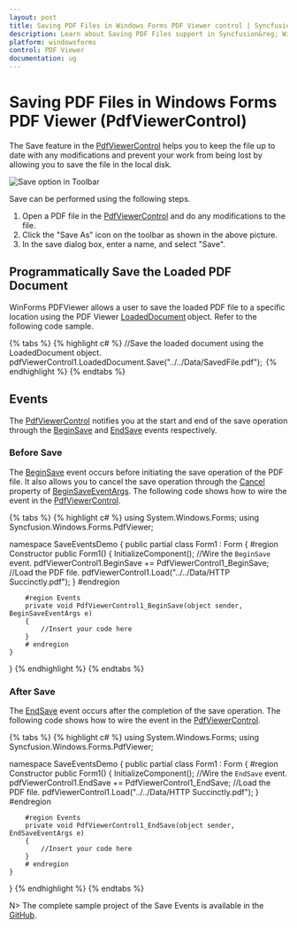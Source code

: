 ```yaml
---
layout: post
title: Saving PDF Files in Windows Forms PDF Viewer control | Syncfusion&reg;
description: Learn about Saving PDF Files support in Syncfusion&reg; Windows Forms PDF Viewer (PdfViewerControl) control and more details.
platform: windowsforms
control: PDF Viewer
documentation: ug
---
```


# Saving PDF Files in Windows Forms PDF Viewer (PdfViewerControl)

The Save feature in the [PdfViewerControl](https://help.syncfusion.com/cr/windowsforms/Syncfusion.Windows.Forms.PdfViewer.PdfViewerControl.html) helps you to keep the file up to date with any modifications and prevent your work from being lost by allowing you to save the file in the local disk.

![Save option in Toolbar](Save_images/Save.png)

Save can be performed using the following steps.

1.	Open a PDF file in the [PdfViewerControl](https://help.syncfusion.com/cr/windowsforms/Syncfusion.Windows.Forms.PdfViewer.PdfViewerControl.html) and do any modifications to the file.
2.	Click the "Save As" icon on the toolbar as shown in the above picture.
3.	In the save dialog box, enter a name, and select "Save".

## Programmatically Save the Loaded PDF Document

WinForms PDFViewer allows a user to save the loaded PDF file to a specific location using the PDF Viewer [LoadedDocument](https://help.syncfusion.com/cr/windowsforms/Syncfusion.Windows.Forms.PdfViewer.PdfViewerControl.html#Syncfusion_Windows_Forms_PdfViewer_PdfViewerControl_LoadedDocument) object. Refer to the following code sample.  

{% tabs %}
{% highlight c# %}
//Save the loaded document using the LoadedDocument object.  
pdfViewerControl1.LoadedDocument.Save("../../Data/SavedFile.pdf");  
{% endhighlight %}
{% endtabs %}

## Events

The [PdfViewerControl](https://help.syncfusion.com/cr/windowsforms/Syncfusion.Windows.Forms.PdfViewer.PdfViewerControl.html) notifies you at the start and end of the save operation through the [BeginSave](https://help.syncfusion.com/cr/windowsforms/Syncfusion.Windows.Forms.PdfViewer.PdfViewerControl.html) and [EndSave](https://help.syncfusion.com/cr/windowsforms/Syncfusion.Windows.Forms.PdfViewer.PdfViewerControl.html) events respectively.

### Before Save

The [BeginSave](https://help.syncfusion.com/cr/windowsforms/Syncfusion.Windows.Forms.PdfViewer.PdfViewerControl.html) event occurs before initiating the save operation of the PDF file. It also allows you to cancel the save operation through the [Cancel](https://help.syncfusion.com/cr/windowsforms/Syncfusion.Windows.Forms.PdfViewer.BeginSaveEventArgs.html#Syncfusion_Windows_Forms_PdfViewer_BeginSaveEventArgs_Cancel) property of [BeginSaveEventArgs](https://help.syncfusion.com/cr/windowsforms/Syncfusion.Windows.Forms.PdfViewer.BeginSaveEventArgs.html). The following code shows how to wire the event in the [PdfViewerControl](https://help.syncfusion.com/cr/windowsforms/Syncfusion.Windows.Forms.PdfViewer.PdfViewerControl.html).

{% tabs %}
{% highlight c# %}
using System.Windows.Forms;
using Syncfusion.Windows.Forms.PdfViewer;

namespace SaveEventsDemo
{
    public partial class Form1 : Form
    {
        #region Constructor
        public Form1()
        {
            InitializeComponent();
            //Wire the `BeginSave` event.
            pdfViewerControl1.BeginSave += PdfViewerControl1_BeginSave;
            //Load the PDF file.
            pdfViewerControl1.Load("../../Data/HTTP Succinctly.pdf");
        }
        #endregion

        #region Events
        private void PdfViewerControl1_BeginSave(object sender, BeginSaveEventArgs e)
        {
            //Insert your code here    
        }
        # endregion
    }
}
{% endhighlight %}
{% endtabs %}

### After Save

The [EndSave]([EndSave](https://help.syncfusion.com/cr/windowsforms/Syncfusion.Windows.Forms.PdfViewer.PdfViewerControl.html)) event occurs after the completion of the save operation. The following code shows how to wire the event in the [PdfViewerControl]([PdfViewerControl](https://help.syncfusion.com/cr/windowsforms/Syncfusion.Windows.Forms.PdfViewer.PdfViewerControl.html)).

{% tabs %}
{% highlight c# %}
using System.Windows.Forms;
using Syncfusion.Windows.Forms.PdfViewer;

namespace SaveEventsDemo
{
    public partial class Form1 : Form
    {
        #region Constructor
        public Form1()
        {
            InitializeComponent();
            //Wire the `EndSave` event.
            pdfViewerControl1.EndSave += PdfViewerControl1_EndSave;
            //Load the PDF file.
            pdfViewerControl1.Load("../../Data/HTTP Succinctly.pdf");
        }
        #endregion

        #region Events
        private void PdfViewerControl1_EndSave(object sender, EndSaveEventArgs e)
        {
            //Insert your code here
        }
        # endregion
    }
}
{% endhighlight %}
{% endtabs %}

N> The complete sample project of the Save Events is available in the [GitHub](https://github.com/SyncfusionExamples/WinForms-PDFViewer-Examples/tree/master/Save/SaveEventsDemo).
